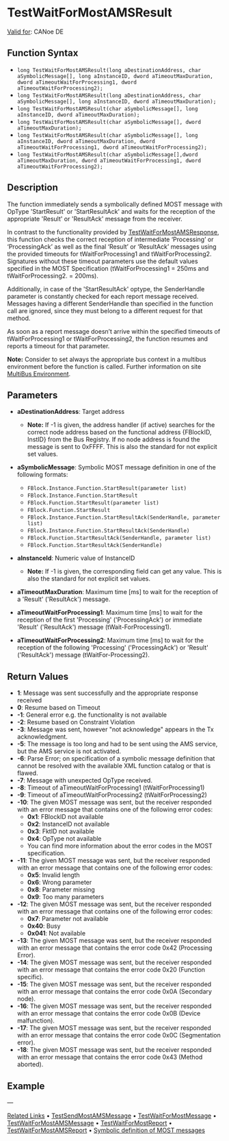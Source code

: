 # TestWaitForMostAMSResult

[Valid for](../../../Shared/FeatureAvailability.md): CANoe DE

## Function Syntax

- `long TestWaitForMostAMSResult(long aDestinationAddress, char aSymbolicMessage[], long aInstanceID, dword aTimeoutMaxDuration, dword aTimeoutWaitForProcessing1, dword aTimeoutWaitForProcessing2);`
- `long TestWaitForMostAMSResult(long aDestinationAddress, char aSymbolicMessage[], long aInstanceID, dword aTimeoutMaxDuration);`
- `long TestWaitForMostAMSResult(char aSymbolicMessage[], long aInstanceID, dword aTimeoutMaxDuration);`
- `long TestWaitForMostAMSResult(char aSymbolicMessage[], dword aTimeoutMaxDuration);`
- `long TestWaitForMostAMSResult(char aSymbolicMessage[], long aInstanceID, dword aTimeoutMaxDuration, dword aTimeoutWaitForProcessing1, dword aTimeoutWaitForProcessing2);`
- `long TestWaitForMostAMSResult(char aSymbolicMessage[],dword aTimeoutMaxDuration, dword aTimeoutWaitForProcessing1, dword aTimeoutWaitForProcessing2);`

## Description

The function immediately sends a symbolically defined MOST message with OpType 'StartResult' or 'StartResultAck' and waits for the reception of the appropriate 'Result' or 'ResultAck' message from the receiver.

In contrast to the functionality provided by [TestWaitForMostAMSResponse](CAPLfunctionTestWaitForMostAmsResponse.md), this function checks the correct reception of intermediate ‘Processing’ or ‘ProcessingAck’ as well as the final ‘Result’ or ‘ResultAck’ messages using the provided timeouts for tWaitForProcessing1 and tWaitForProcessing2. Signatures without these timeout parameters use the default values specified in the MOST Specification (tWaitForProcessing1 = 250ms and tWaitForProcessing2. = 200ms).

Additionally, in case of the 'StartResultAck' optype, the SenderHandle parameter is constantly checked for each report message received. Messages having a different SenderHandle than specified in the function call are ignored, since they must belong to a different request for that method.

As soon as a report message doesn’t arrive within the specified timeouts of tWaitForProcessing1 or tWaitForProcessing2, the function resumes and reports a timeout for that parameter.

**Note:** Consider to set always the appropriate bus context in a multibus environment before the function is called. Further information on site [MultiBus Environment](../../../Shared/CAPL/General/TestMultiBusEnvironment.md).

## Parameters

- **aDestinationAddress**: Target address
  - **Note:** If -1 is given, the address handler (if active) searches for the correct node address based on the functional address {FBlockID, InstID} from the Bus Registry. If no node address is found the message is sent to 0xFFFF. This is also the standard for not explicit set values.

- **aSymbolicMessage**: Symbolic MOST message definition in one of the following formats:
  - `FBlock.Instance.Function.StartResult(parameter list)`
  - `FBlock.Instance.Function.StartResult`
  - `FBlock.Function.StartResult(parameter list)`
  - `FBlock.Function.StartResult`
  - `FBlock.Instance.Function.StartResultAck(SenderHandle, parameter list)`
  - `FBlock.Instance.Function.StartResultAck(SenderHandle)`
  - `FBlock.Function.StartResultAck(SenderHandle, parameter list)`
  - `FBlock.Function.StartResultAck(SenderHandle)`

- **aInstanceId**: Numeric value of InstanceID
  - **Note:** If -1 is given, the corresponding field can get any value. This is also the standard for not explicit set values.

- **aTimeoutMaxDuration**: Maximum time [ms] to wait for the reception of a 'Result' ('ResultAck') message.

- **aTimeoutWaitForProcessing1**: Maximum time [ms] to wait for the reception of the first 'Processing' ('ProcessingAck') or immediate 'Result' ('ResultAck') message (tWait-ForProcessing1).

- **aTimeoutWaitForProcessing2**: Maximum time [ms] to wait for the reception of the following 'Processing' ('ProcessingAck') or 'Result' ('ResultAck') message (tWaitFor-Processing2).

## Return Values

- **1**: Message was sent successfully and the appropriate response received
- **0**: Resume based on Timeout
- **-1**: General error e.g. the functionality is not available
- **-2**: Resume based on Constraint Violation
- **-3**: Message was sent, however "not acknowledge" appears in the Tx acknowledgment.
- **-5**: The message is too long and had to be sent using the AMS service, but the AMS service is not activated.
- **-6**: Parse Error; on specification of a symbolic message definition that cannot be resolved with the available XML function catalog or that is flawed.
- **-7**: Message with unexpected OpType received.
- **-8**: Timeout of aTimeoutWaitForProcessing1 (tWaitForProcessing1)
- **-9**: Timeout of aTimeoutWaitForProcessing2 (tWaitForProcessing2)
- **-10**: The given MOST message was sent, but the receiver responded with an error message that contains one of the following error codes:
  - **0x1**: FBlockID not available
  - **0x2**: InstanceID not available
  - **0x3**: FktID not available
  - **0x4**: OpType not available
  - You can find more information about the error codes in the MOST specification.
- **-11**: The given MOST message was sent, but the receiver responded with an error message that contains one of the following error codes:
  - **0x5**: Invalid length
  - **0x6**: Wrong parameter
  - **0x8**: Parameter missing
  - **0x9**: Too many parameters
- **-12**: The given MOST message was sent, but the receiver responded with an error message that contains one of the following error codes:
  - **0x7**: Parameter not available
  - **0x40**: Busy
  - **0x041**: Not available
- **-13**: The given MOST message was sent, but the receiver responded with an error message that contains the error code 0x42 (Processing Error).
- **-14**: The given MOST message was sent, but the receiver responded with an error message that contains the error code 0x20 (Function specific).
- **-15**: The given MOST message was sent, but the receiver responded with an error message that contains the error code 0x0A (Secondary node).
- **-16**: The given MOST message was sent, but the receiver responded with an error message that contains the error code 0x0B (Device malfunction).
- **-17**: The given MOST message was sent, but the receiver responded with an error message that contains the error code 0x0C (Segmentation error).
- **-18**: The given MOST message was sent, but the receiver responded with an error message that contains the error code 0x43 (Method aborted).

## Example

—

[Related Links](CAPLfunctionTestSendMostAmsMessage.md) • [TestSendMostAMSMessage](CAPLfunctionTestSendMostAmsMessage.md) • [TestWaitForMostMessage](CAPLfunctionTestWaitForMostMessage.md) • [TestWaitForMostAMSMessage](CAPLfunctionTestWaitForMostAMSMessage.md) • [TestWaitForMostReport](CAPLfunctionTestWaitForMostReport.md) • [TestWaitForMostAMSReport](CAPLfunctionTestWaitForMostAMSReport.md) • [Symbolic definition of MOST messages](../CAPLfunctionsTFSSymbolicMessageDefinition.md)
